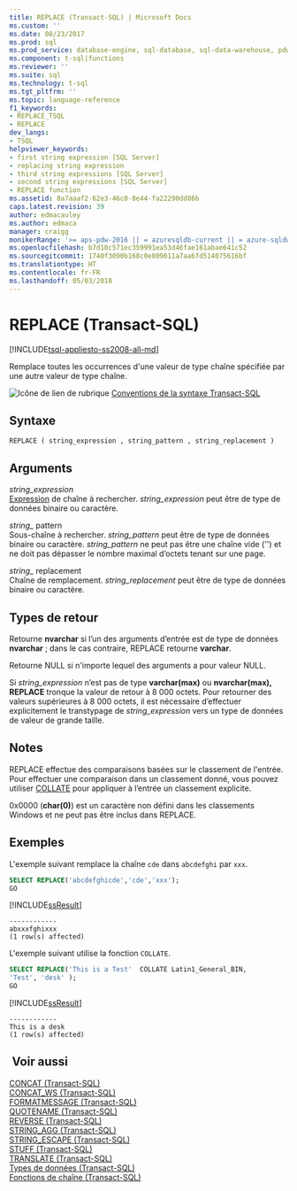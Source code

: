 ```yaml
---
title: REPLACE (Transact-SQL) | Microsoft Docs
ms.custom: ''
ms.date: 08/23/2017
ms.prod: sql
ms.prod_service: database-engine, sql-database, sql-data-warehouse, pdw
ms.component: t-sql|functions
ms.reviewer: ''
ms.suite: sql
ms.technology: t-sql
ms.tgt_pltfrm: ''
ms.topic: language-reference
f1_keywords:
- REPLACE_TSQL
- REPLACE
dev_langs:
- TSQL
helpviewer_keywords:
- first string expression [SQL Server]
- replacing string expression
- third string expressions [SQL Server]
- second string expressions [SQL Server]
- REPLACE function
ms.assetid: 8a7aaaf2-62e3-46c0-8e44-fa22290dd86b
caps.latest.revision: 39
author: edmacauley
ms.author: edmaca
manager: craigg
monikerRange: '>= aps-pdw-2016 || = azuresqldb-current || = azure-sqldw-latest || >= sql-server-2016 || = sqlallproducts-allversions'
ms.openlocfilehash: b7d10c571ec359991ea53d46fae161abae641c52
ms.sourcegitcommit: 1740f3090b168c0e809611a7aa6fd514075616bf
ms.translationtype: HT
ms.contentlocale: fr-FR
ms.lasthandoff: 05/03/2018
---
```

# <a name="replace-transact-sql"></a>REPLACE (Transact-SQL)
[!INCLUDE[tsql-appliesto-ss2008-all-md](../../includes/tsql-appliesto-ss2008-all-md.md)]

  Remplace toutes les occurrences d'une valeur de type chaîne spécifiée par une autre valeur de type chaîne.  
  
 ![Icône de lien de rubrique](../../database-engine/configure-windows/media/topic-link.gif "Icône lien de rubrique") [Conventions de la syntaxe Transact-SQL](../../t-sql/language-elements/transact-sql-syntax-conventions-transact-sql.md)  
  
## <a name="syntax"></a>Syntaxe  
  
```  
REPLACE ( string_expression , string_pattern , string_replacement )  
```  
  
## <a name="arguments"></a>Arguments  
 *string_expression*  
 [Expression](../../t-sql/language-elements/expressions-transact-sql.md) de chaîne à rechercher. *string_expression* peut être de type de données binaire ou caractère.  
  
 *string_* pattern  
 Sous-chaîne à rechercher. *string_pattern* peut être de type de données binaire ou caractère. *string_pattern* ne peut pas être une chaîne vide ('') et ne doit pas dépasser le nombre maximal d’octets tenant sur une page.  
  
 *string_* replacement  
 Chaîne de remplacement. *string_replacement* peut être de type de données binaire ou caractère.  
  
## <a name="return-types"></a>Types de retour  
 Retourne **nvarchar** si l’un des arguments d’entrée est de type de données **nvarchar** ; dans le cas contraire, REPLACE retourne **varchar**.  
  
 Retourne NULL si n'importe lequel des arguments a pour valeur NULL.  
  
 Si *string_expression* n’est pas de type **varchar(max)** ou **nvarchar(max), REPLACE** tronque la valeur de retour à 8 000 octets. Pour retourner des valeurs supérieures à 8 000 octets, il est nécessaire d’effectuer explicitement le transtypage de *string_expression* vers un type de données de valeur de grande taille.  
  
## <a name="remarks"></a>Notes   
 REPLACE effectue des comparaisons basées sur le classement de l'entrée. Pour effectuer une comparaison dans un classement donné, vous pouvez utiliser [COLLATE](~/t-sql/statements/collations.md) pour appliquer à l’entrée un classement explicite.  
  
 0x0000 (**char(0)**) est un caractère non défini dans les classements Windows et ne peut pas être inclus dans REPLACE.  
  
## <a name="examples"></a>Exemples  
 L'exemple suivant remplace la chaîne `cde` dans `abcdefghi` par `xxx`.  
  
```sql  
SELECT REPLACE('abcdefghicde','cde','xxx');  
GO  
```  
  
 [!INCLUDE[ssResult](../../includes/ssresult-md.md)]  
  
```  
------------  
abxxxfghixxx  
(1 row(s) affected)  
```  
  
 L'exemple suivant utilise la fonction `COLLATE`.  
  
```sql  
SELECT REPLACE('This is a Test'  COLLATE Latin1_General_BIN,  
'Test', 'desk' );  
GO  
```  
  
 [!INCLUDE[ssResult](../../includes/ssresult-md.md)]  
  
```  
------------  
This is a desk  
(1 row(s) affected)  
```  

  
## <a name="see-also"></a> Voir aussi  
 [CONCAT &#40;Transact-SQL&#41;](../../t-sql/functions/concat-transact-sql.md)  
 [CONCAT_WS &#40;Transact-SQL&#41;](../../t-sql/functions/concat-ws-transact-sql.md)  
 [FORMATMESSAGE &#40;Transact-SQL&#41;](../../t-sql/functions/formatmessage-transact-sql.md)  
 [QUOTENAME &#40;Transact-SQL&#41;](../../t-sql/functions/quotename-transact-sql.md)  
 [REVERSE &#40;Transact-SQL&#41;](../../t-sql/functions/reverse-transact-sql.md)  
 [STRING_AGG &#40;Transact-SQL&#41;](../../t-sql/functions/string-agg-transact-sql.md)  
 [STRING_ESCAPE &#40;Transact-SQL&#41;](../../t-sql/functions/string-escape-transact-sql.md)  
 [STUFF &#40;Transact-SQL&#41;](../../t-sql/functions/stuff-transact-sql.md)  
 [TRANSLATE &#40;Transact-SQL&#41;](../../t-sql/functions/translate-transact-sql.md)  
 [Types de données &#40;Transact-SQL&#41;](../../t-sql/data-types/data-types-transact-sql.md)   
 [Fonctions de chaîne &#40;Transact-SQL&#41;](../../t-sql/functions/string-functions-transact-sql.md)  
  
